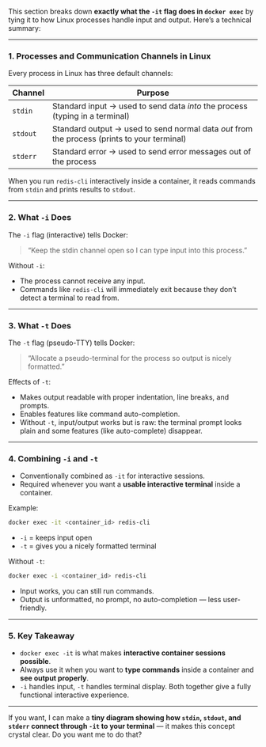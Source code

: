 This section breaks down **exactly what the `-it` flag does in `docker exec`** by tying it to how Linux processes handle input and output. Here’s a technical summary:

---

### **1. Processes and Communication Channels in Linux**

Every process in Linux has three default channels:

| Channel  | Purpose                                                                                     |
| -------- | ------------------------------------------------------------------------------------------- |
| `stdin`  | Standard input → used to send data *into* the process (typing in a terminal)                |
| `stdout` | Standard output → used to send normal data *out* from the process (prints to your terminal) |
| `stderr` | Standard error → used to send error messages out of the process                             |

When you run `redis-cli` interactively inside a container, it reads commands from `stdin` and prints results to `stdout`.

---

### **2. What `-i` Does**

The `-i` flag (interactive) tells Docker:

> “Keep the stdin channel open so I can type input into this process.”

Without `-i`:

* The process cannot receive any input.
* Commands like `redis-cli` will immediately exit because they don’t detect a terminal to read from.

---

### **3. What `-t` Does**

The `-t` flag (pseudo-TTY) tells Docker:

> “Allocate a pseudo-terminal for the process so output is nicely formatted.”

Effects of `-t`:

* Makes output readable with proper indentation, line breaks, and prompts.
* Enables features like command auto-completion.
* Without `-t`, input/output works but is raw: the terminal prompt looks plain and some features (like auto-complete) disappear.

---

### **4. Combining `-i` and `-t`**

* Conventionally combined as `-it` for interactive sessions.
* Required whenever you want a **usable interactive terminal** inside a container.

Example:

```bash
docker exec -it <container_id> redis-cli
```

* `-i` = keeps input open
* `-t` = gives you a nicely formatted terminal

Without `-t`:

```bash
docker exec -i <container_id> redis-cli
```

* Input works, you can still run commands.
* Output is unformatted, no prompt, no auto-completion — less user-friendly.

---

### **5. Key Takeaway**

* `docker exec -it` is what makes **interactive container sessions possible**.
* Always use it when you want to **type commands** inside a container and **see output properly**.
* `-i` handles input, `-t` handles terminal display. Both together give a fully functional interactive experience.

---

If you want, I can make a **tiny diagram showing how `stdin`, `stdout`, and `stderr` connect through `-it` to your terminal** — it makes this concept crystal clear. Do you want me to do that?
